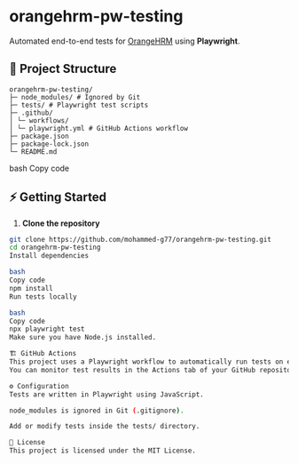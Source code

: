 # orangehrm-pw-testing

Automated end-to-end tests for [OrangeHRM](https://www.orangehrm.com/) using **Playwright**.

## 📂 Project Structure
```
orangehrm-pw-testing/
├─ node_modules/ # Ignored by Git
├─ tests/ # Playwright test scripts
├─ .github/
│ └─ workflows/
│ └─ playwright.yml # GitHub Actions workflow
├─ package.json
├─ package-lock.json
└─ README.md
```
bash
Copy code

## ⚡ Getting Started

1. **Clone the repository**

```bash
git clone https://github.com/mohammed-g77/orangehrm-pw-testing.git
cd orangehrm-pw-testing
Install dependencies

bash
Copy code
npm install
Run tests locally

bash
Copy code
npx playwright test
Make sure you have Node.js installed.

🏗 GitHub Actions
This project uses a Playwright workflow to automatically run tests on every push or pull request.
You can monitor test results in the Actions tab of your GitHub repository.

⚙ Configuration
Tests are written in Playwright using JavaScript.

node_modules is ignored in Git (.gitignore).

Add or modify tests inside the tests/ directory.

📄 License
This project is licensed under the MIT License.
